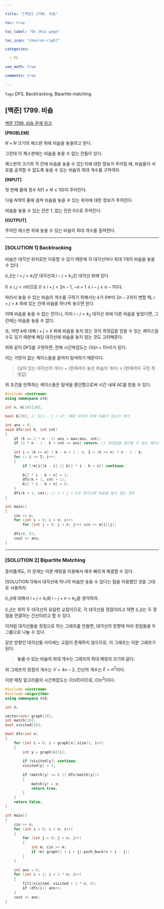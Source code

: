 ```yaml
---

title: "[백준] 1799. 비숍"

toc: true

toc_label: "On this page"

toc_icon: "chevron-right"

categories:

  - PS

use_math: true

comments: true

---
```


`Tags` DFS, Backtracking, Bipartite matching

## [백준] 1799. 비숍

[백준 1799. 비숍 문제 링크](https://www.acmicpc.net/problem/1799)

**[PROBLEM]**

$N \times N$ 크기의 체스판 위에 비숍을 놓을려고 한다.

그런데 이 체스판에는 비숍을 놓을 수 없는 칸들이 있다.

체스판의 크기와 각 칸에 비숍을 놓을 수 있는지에 대한 정보가 주어질 때, 비숍들이 서로를 공격할 수 없도록 놓을 수 있는 비숍의 최대 개수를 구하여라.

**[INPUT]**

첫 번째 줄에 정수 $N$($1 \leq N \leq 10$)이 주어진다.

다음 $N$개의 줄에 걸쳐 비숍을 놓을 수 있는 위치에 대한 정보가 주어진다.

비숍을 놓을 수 있는 칸은 1, 없는 칸은 0으로 주어진다.

**[OUTPUT]**

주어진 체스판 위에 놓을 수 있는 비숍의 최대 개수를 출력한다.

---

### [SOLUTION 1] Backtracking

비숍은 대각선 위치로만 이동할 수 있기 때문에 각 대각선마다 최대 1개의 비숍을 놓을 수 있다.

$(i, j)$는 $i + j = k_1$인 대각선과 $i - j = k_2$인 대각선 위에 있다.

$0 \leq i, j < n$이므로 $0 \leq i + j < 2n - 1$, $-n + 1 \leq i - j \leq n - 1$이다.

따라서 놓을 수 있는 비숍의 개수를 구하기 위해서는 $k$가 $0$부터 $2n - 2$까지 변할 때, $i + j = k$ 위에 있는 칸에 비숍을 하나씩 놓으면 된다.

이때 비숍을 놓을 수 없는 칸이나, 이미 $i - j = k_2$ 대각선 위에 다른 비숍을 놓았다면, 그 칸에는 비숍을 놓을 수 없다.

또, 어떤 $k$에 대해 $i + j = k$ 위에 비숍을 놓지 않는 것이 최댓값을 얻을 수 있는 케이스일 수도 있기 때문에 해당 대각선에 비숍을 놓지 않는 것도 고려해준다.

위와 같이 DFS를 구현하면, 전체 시간복잡도는 $O((n + 1)!n!)$가 된다.

이는 가망이 없는 케이스들을 끝까지 탐색하기 때문이다.

> (남아 있는 대각선의 개수) $+$ (현재까지 놓은 비숍의 개수) $\leq$ (현재까지 구한 최댓값)

위 조건을 만족하는 케이스들은 탐색을 중단함으로써 시간 내에 AC를 받을 수 있다.

```cpp
#include <iostream>
using namespace std;

int n, m[10][10];

bool b[20]; // b[i - j + n]: 해당 대각선 위에 비숍이 있는지 체크

int ans = 0;
void dfs(int k, int cnt)
{
    if (k == 2 * n - 1) ans = max(ans, cnt);
    if (2 * n - 1 - k + cnt <= ans) return; // 최댓값을 갱신할 수 없는 케이스 제거
    
    int i = (k >= n) ? k - n + 1 : 0, I = (k >= n) ? n - 1 : k;
    for (; i <= I; i++)
    {
        if (!m[i][k - i] || b[2 * i - k + n]) continue;
        
        b[2 * i - k + n] = 1;
        dfs(k + 1, cnt + 1);
        b[2 * i - k + n] = 0;
    }
    dfs(k + 1, cnt); // i + j = k인 대각선에 비숍을 놓지 않는 경우
}

int main()
{
    cin >> n;
    for (int i = 0; i < n; i++)
        for (int j = 0; j < n; j++) cin >> m[i][j];
    
    dfs(0, 0);
    cout << ans;
}
```

---

### [SOLUTION 2] Bipartite Matching

흥미롭게도, 이 문제는 이분 매칭을 이용해서 매우 빠르게 해결할 수 있다.

[SOLUTION 1]에서 대각선에 하나의 비숍만 놓을 수 있다는 점을 이용했던 것을 그대로 사용하자.

$(i, j)$에 대해서 $i + j = k_1$와 $i - j + n = k_2$을 생각하자.

$(i, j)$는 위의 두 대각선의 유일한 교점이므로, 각 대각선을 정점이라고 하면 $(i, j)$는 두 정점을 연결하는 간선이라고 할 수 있다.

이처럼 대각선들을 정점으로 하는 그래프를 만들면, 대각선의 방향에 따라 정점들을 두 그룹으로 나눌 수 있다.

같은 방향인 대각선들 사이에는 교점이 존재하지 않으므로, 이 그래프는 이분 그래프가 된다.

> **놓을 수 있는 비숍의 최대 개수는 그래프의 최대 매칭의 크기와 같다.**

위 그래프의 정점의 개수는 $V = 4n - 2$, 간선의 개수는 $E = n^2$이다.

이분 매칭 알고리즘의 시간복잡도는 $O(VE)$이므로, $O(n^3)$이다.

```cpp
#include <iostream>
#include <algorithm>
using namespace std;

int n;

vector<int> graph[20];
int match[20];
bool visited[20];

bool dfs(int x)
{
    for (int i = 0; i < graph[x].size(); i++)
    {
        int y = graph[x][i];
        
        if (visited[y]) continue;
        visited[y] = 1;
        
        if (match[y] == 0 || dfs(match[y]))
        {
            match[y] = x;
            return true;
        }
    }
    return false;
}

int main()
{
    cin >> n;
    for (int i = 0; i < n; i++)
    {
        for (int j = 0; j < n; j++)
        {
            int m; cin >> m;
            if (m) graph[1 + i + j].push_back(n + i - j);
        }
    }
    
    int ans = 0;
    for (int i = 1; i < 2 * n; i++)
    {
        fill(visited, visited + 2 * n, 0);
        if (dfs(i)) ans++;
    }
    cout << ans;
}
```



